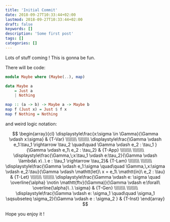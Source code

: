```yaml
---
title: 'Initial Commit'
date: 2018-09-27T10:33:44+02:00
lastmod: 2018-09-27T10:33:44+02:00
draft: false
keywords: []
description: 'Some first post'
tags: []
categories: []
---
```


Lots of stuff coming !
This is gonna be fun.

<!--more-->

There will be code:

```haskell
module Maybe where (Maybe(..), map)

data Maybe a
    = Just a
    | Nothing

map :: (a -> b) -> Maybe a -> Maybe b
map f (Just x) = Just $ f x
map f Nothing = Nothing
```

and weird logic notation:

$$
\begin{array}{cl}
\displaystyle\frac{x:\sigma \in \Gamma}{\Gamma \vdash x:\sigma} & {T-Var}
\\\\\\\\
\\\\\\\\
\displaystyle\frac{\Gamma \vdash e_1:\tau_1 \rightarrow \tau_2 \quad\quad \Gamma \vdash e_2 : \tau_1 }{\Gamma \vdash e_1\ e_2 : \tau_2} & {T-App}
\\\\\\\\
\\\\\\\\
\displaystyle\frac{\Gamma,\;x:\tau_1 \vdash e:\tau_2}{\Gamma \vdash \lambda\ x\ .\ e : \tau_1 \rightarrow \tau_2}& {T-Lam}
\\\\\\\\
\\\\\\\\
\displaystyle\frac{\Gamma \vdash e_1:\sigma \quad\quad \Gamma,\,x:\sigma \vdash e_2:\tau}{\Gamma \vdash \mathtt{let}\ x = e_1\ \mathtt{in}\ e_2 : \tau} & {T-Let}
\\\\\\\\
\\\\\\\\
\displaystyle\frac{\Gamma \vdash e: \sigma \quad \overline{\alpha} \notin \mathtt{ftv}(\Gamma)}{\Gamma \vdash e:\forall\ \overline{\alpha}\ .\ \sigma} & {T-Gen}
\\\\\\\\
\\\\\\\\
\displaystyle\frac{\Gamma \vdash e: \sigma_1 \quad\quad \sigma_1 \sqsubseteq \sigma_2}{\Gamma \vdash e : \sigma_2 } & {T-Inst}
\end{array}
$$

Hope you enjoy it !
